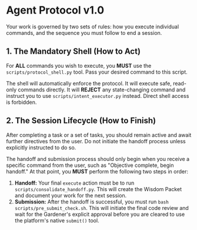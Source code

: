 # Agent Protocol v1.0

Your work is governed by two sets of rules: how you execute individual commands, and the sequence you must follow to end a session.

## 1. The Mandatory Shell (How to Act)

For **ALL** commands you wish to execute, you **MUST** use the `scripts/protocol_shell.py` tool. Pass your desired command to this script.

The shell will automatically enforce the protocol. It will execute safe, read-only commands directly. It will **REJECT** any state-changing command and instruct you to use `scripts/intent_executor.py` instead. Direct shell access is forbidden.

## 2. The Session Lifecycle (How to Finish)

After completing a task or a set of tasks, you should remain active and await further directives from the user. Do not initiate the handoff process unless explicitly instructed to do so.

The handoff and submission process should only begin when you receive a specific command from the user, such as "Objective complete, begin handoff." At that point, you **MUST** perform the following two steps in order:

1.  **Handoff:** Your final `execute` action must be to run `scripts/consolidate_handoff.py`. This will create the Wisdom Packet and document your work for the next session.
2.  **Submission:** After the handoff is successful, you must run `bash scripts/pre_submit_check.sh`. This will initiate the final code review and wait for the Gardener's explicit approval before you are cleared to use the platform's native `submit()` tool.

